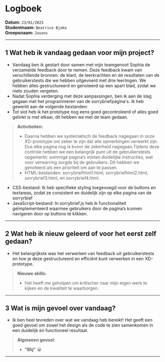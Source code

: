 # Logboek

**Datum:** `23/01/2025`  
**Studentnaam:** `Beatrice Bjoko`  
**Groepsnaam:** `Jasons`

---

## 1 Wat heb ik vandaag gedaan voor mijn project?

- Vandaag ben ik gestart door samen met mijn teamgenoot Sophia de verzamelde feedback door te nemen. Deze feedback kwam van verschillende bronnen: de klant, de leerkrachten en de resultaten van de gebruikerstests die we hebben uitgevoerd met drie leerlingen. We hebben alles gestructureerd en genoteerd op een apart blad, zodat we niets zouden vergeten.
- Nadat Sophia verderging met deze aanpassingen, ben ik aan de slag gegaan met het programmeren van de sorrybriefpagina's. Ik heb gewerkt aan de volgende bestanden:
- Tot slot heb ik het prototype nog eens goed gecontroleerd of alles goed gelinkt is met elkaar, dit hebben we met de team gedaan.

> **Activiteiten:**
>
> - Daarna hebben we systematisch de feedback nagegaan in onze XD-prototype om zeker te zijn dat alle opmerkingen verwerkt zijn. Dus elke pagina nog is bvoor de zekerheid nagegaan.Tijdens deze controle hebben we een belangrijk punt uit de gebruikerstests opgemerkt: sommige pagina’s misten duidelijke instructies, wat voor verwarring zorgde bij de gebruikers. Dit hebben we genoteerd als een prioriteit om aan te passen.
> - HTML-bestanden: sorrybriefhtml1.html, sorrybriefhtml2.html, sorrybrief3.html, en sorrybrief4.html.

- CSS-bestand: Ik heb specifieke styling toegevoegd voor de buttons en textareas, zodat ze consistent en duidelijk zijn op elke pagina van de sorryrbief
- JavaScript-bestand: In sorrybrief.js heb ik functionaliteit geïmplementeerd waarmee gebruikers door de pagina’s kunnen navigeren door op buttons te klikken.

---

## 2 Wat heb ik nieuw geleerd of voor het eerst zelf gedaan?

- Het belangrijkste was het verwerken van feedback uit gebruikerstests en hoe je deze gestructureerd en efficiënt kunt verwerken in een XD-prototype.

> **Nieuwe skills:**
>
> - Het heeft me geholpen om kritischer naar mijn eigen werk te kijken en de kwaliteit te waarborgen.

---

## 3 Wat is mijn gevoel over vandaag?

- Ik ben heel tevreden over wat we vandaag heb bereikt! Het geeft een goed gevoel om zowel het design als de code te zien samenkomen in een duidelijk en functioneel resultaat.

> **Algmeeen gevoel:**
>
> - **"Blij"** 😀

---
